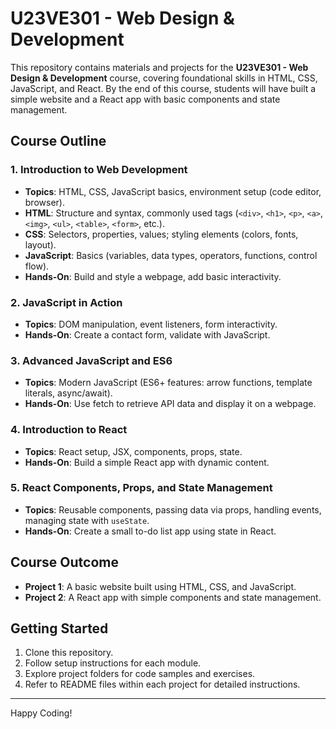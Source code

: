 # U23VE301 - Web Design & Development

This repository contains materials and projects for the **U23VE301 - Web Design & Development** course, covering foundational skills in HTML, CSS, JavaScript, and React. By the end of this course, students will have built a simple website and a React app with basic components and state management.

## Course Outline

### 1. Introduction to Web Development
- **Topics**: HTML, CSS, JavaScript basics, environment setup (code editor, browser).
- **HTML**: Structure and syntax, commonly used tags (`<div>`, `<h1>`, `<p>`, `<a>`, `<img>`, `<ul>`, `<table>`, `<form>`, etc.).
- **CSS**: Selectors, properties, values; styling elements (colors, fonts, layout).
- **JavaScript**: Basics (variables, data types, operators, functions, control flow).
- **Hands-On**: Build and style a webpage, add basic interactivity.

### 2. JavaScript in Action
- **Topics**: DOM manipulation, event listeners, form interactivity.
- **Hands-On**: Create a contact form, validate with JavaScript.

### 3. Advanced JavaScript and ES6
- **Topics**: Modern JavaScript (ES6+ features: arrow functions, template literals, async/await).
- **Hands-On**: Use fetch to retrieve API data and display it on a webpage.

### 4. Introduction to React
- **Topics**: React setup, JSX, components, props, state.
- **Hands-On**: Build a simple React app with dynamic content.

### 5. React Components, Props, and State Management
- **Topics**: Reusable components, passing data via props, handling events, managing state with `useState`.
- **Hands-On**: Create a small to-do list app using state in React.

## Course Outcome
- **Project 1**: A basic website built using HTML, CSS, and JavaScript.
- **Project 2**: A React app with simple components and state management.

## Getting Started
1. Clone this repository.
2. Follow setup instructions for each module.
3. Explore project folders for code samples and exercises.
4. Refer to README files within each project for detailed instructions.

---

Happy Coding!
